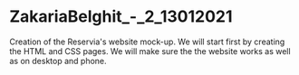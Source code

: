 # ZakariaBelghit_-_2_13012021
Creation of the Reservia's website mock-up.
We will start first by creating the HTML and CSS pages. We will make sure the the website works as well as on desktop and phone.
